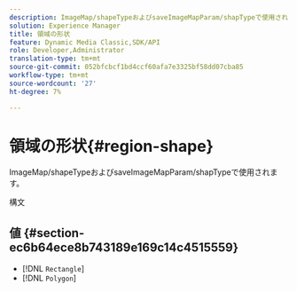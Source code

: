 ```yaml
---
description: ImageMap/shapeTypeおよびsaveImageMapParam/shapTypeで使用されます。
solution: Experience Manager
title: 領域の形状
feature: Dynamic Media Classic,SDK/API
role: Developer,Administrator
translation-type: tm+mt
source-git-commit: 052bfcbcf1bd4ccf60afa7e3325bf58dd07cba85
workflow-type: tm+mt
source-wordcount: '27'
ht-degree: 7%

---
```



# 領域の形状{#region-shape}

ImageMap/shapeTypeおよびsaveImageMapParam/shapTypeで使用されます。

構文

## 値 {#section-ec6b64ece8b743189e169c14c4515559}

* [!DNL `Rectangle`]
* [!DNL `Polygon`]

